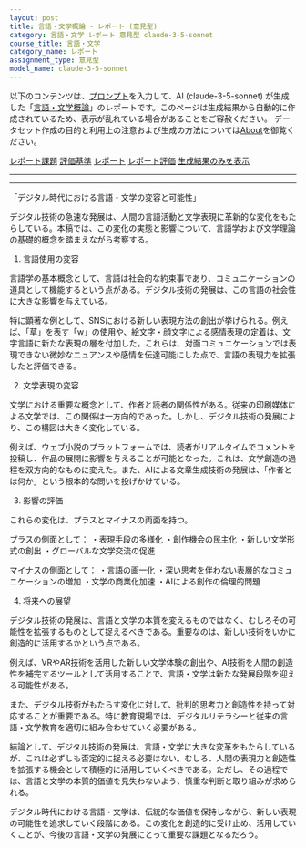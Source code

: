 ```yaml
---
layout: post
title: 言語・文学概論 - レポート (意見型)
category: 言語・文学 レポート 意見型 claude-3-5-sonnet
course_title: 言語・文学
category_name: レポート
assignment_type: 意見型
model_name: claude-3-5-sonnet
---
```


以下のコンテンツは、[プロンプト](http://127.0.0.1:8000/generated/言語・文学/claude-3-5-sonnet/prompt_レポート-意見型.md)を入力して、AI (claude-3-5-sonnet) が生成した「[言語・文学概論](/contents/言語・文学/)」のレポートです。このページは生成結果から自動的に作成されているため、表示が乱れている場合があることをご容赦ください。
データセット作成の目的と利用上の注意および生成の方法については[About](/About)を御覧ください。

[レポート課題](../レポート課題-意見型)
[評価基準](../評価基準-意見型)
[レポート](../レポート-意見型)
[レポート評価](../レポート評価-意見型)
[生成結果のみを表示](http://127.0.0.1:8000/generated/言語・文学/claude-3-5-sonnet/レポート-意見型.md)
  

***
***
  
「デジタル時代における言語・文学の変容と可能性」

デジタル技術の急速な発展は、人間の言語活動と文学表現に革新的な変化をもたらしている。本稿では、この変化の実態と影響について、言語学および文学理論の基礎的概念を踏まえながら考察する。

1. 言語使用の変容

言語学の基本概念として、言語は社会的な約束事であり、コミュニケーションの道具として機能するという点がある。デジタル技術の発展は、この言語の社会性に大きな影響を与えている。

特に顕著な例として、SNSにおける新しい表現方法の創出が挙げられる。例えば、「草」を表す「w」の使用や、絵文字・顔文字による感情表現の定着は、文字言語に新たな表現の層を付加した。これらは、対面コミュニケーションでは表現できない微妙なニュアンスや感情を伝達可能にした点で、言語の表現力を拡張したと評価できる。

2. 文学表現の変容

文学における重要な概念として、作者と読者の関係性がある。従来の印刷媒体による文学では、この関係は一方向的であった。しかし、デジタル技術の発展により、この構図は大きく変化している。

例えば、ウェブ小説のプラットフォームでは、読者がリアルタイムでコメントを投稿し、作品の展開に影響を与えることが可能となった。これは、文学創造の過程を双方向的なものに変えた。また、AIによる文章生成技術の発展は、「作者とは何か」という根本的な問いを投げかけている。

3. 影響の評価

これらの変化は、プラスとマイナスの両面を持つ。

プラスの側面として：
・表現手段の多様化
・創作機会の民主化
・新しい文学形式の創出
・グローバルな文学交流の促進

マイナスの側面として：
・言語の画一化
・深い思考を伴わない表層的なコミュニケーションの増加
・文学の商業化加速
・AIによる創作の倫理的問題

4. 将来への展望

デジタル技術の発展は、言語と文学の本質を変えるものではなく、むしろその可能性を拡張するものとして捉えるべきである。重要なのは、新しい技術をいかに創造的に活用するかという点である。

例えば、VRやAR技術を活用した新しい文学体験の創出や、AI技術を人間の創造性を補完するツールとして活用することで、言語・文学は新たな発展段階を迎える可能性がある。

また、デジタル技術がもたらす変化に対して、批判的思考力と創造性を持って対応することが重要である。特に教育現場では、デジタルリテラシーと従来の言語・文学教育を適切に組み合わせていく必要がある。

結論として、デジタル技術の発展は、言語・文学に大きな変革をもたらしているが、これは必ずしも否定的に捉える必要はない。むしろ、人間の表現力と創造性を拡張する機会として積極的に活用していくべきである。ただし、その過程では、言語と文学の本質的価値を見失わないよう、慎重な判断と取り組みが求められる。

デジタル時代における言語・文学は、伝統的な価値を保持しながら、新しい表現の可能性を追求していく段階にある。この変化を創造的に受け止め、活用していくことが、今後の言語・文学の発展にとって重要な課題となるだろう。
